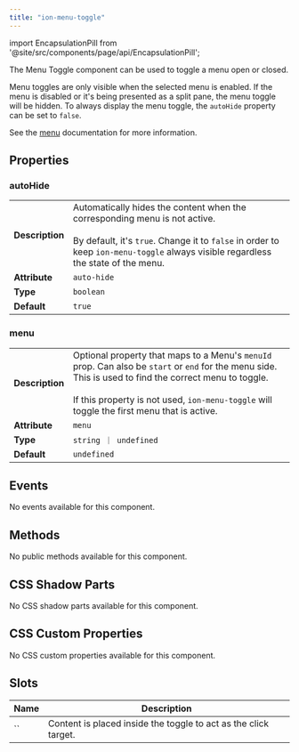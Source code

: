 ```yaml
---
title: "ion-menu-toggle"
---
```


<head>
  <title>ion-menu-toggle: MenuToggle Component to Open/Close Menus</title>
  <meta name="description" content="The MenuToggle component can be used to toggle a menu open or closed—by default, it's only visible when the selected menu is active. Read more about usage." />
</head>

import EncapsulationPill from '@site/src/components/page/api/EncapsulationPill';

<EncapsulationPill type="shadow" />

The Menu Toggle component can be used to toggle a menu open or closed.

Menu toggles are only visible when the selected menu is enabled. If the menu is disabled or it's being presented as a split pane, the menu toggle will be hidden. To always display the menu toggle, the `autoHide` property can be set to `false`.

See the [menu](./menu#menu-toggle) documentation for more information.

## Properties

### autoHide

|                 |                                                                                                                                                                                                                         |
| --------------- | ----------------------------------------------------------------------------------------------------------------------------------------------------------------------------------------------------------------------- |
| **Description** | Automatically hides the content when the corresponding menu is not active.<br /><br />By default, it's `true`. Change it to `false` in order to keep `ion-menu-toggle` always visible regardless the state of the menu. |
| **Attribute**   | `auto-hide`                                                                                                                                                                                                             |
| **Type**        | `boolean`                                                                                                                                                                                                               |
| **Default**     | `true`                                                                                                                                                                                                                  |

### menu

|                 |                                                                                                                                                                                                                                                               |
| --------------- | ------------------------------------------------------------------------------------------------------------------------------------------------------------------------------------------------------------------------------------------------------------- |
| **Description** | Optional property that maps to a Menu's `menuId` prop. Can also be `start` or `end` for the menu side. This is used to find the correct menu to toggle.<br /><br />If this property is not used, `ion-menu-toggle` will toggle the first menu that is active. |
| **Attribute**   | `menu`                                                                                                                                                                                                                                                        |
| **Type**        | `string ｜ undefined`                                                                                                                                                                                                                                         |
| **Default**     | `undefined`                                                                                                                                                                                                                                                   |

## Events

No events available for this component.

## Methods

No public methods available for this component.

## CSS Shadow Parts

No CSS shadow parts available for this component.

## CSS Custom Properties

No CSS custom properties available for this component.

## Slots

| Name | Description                                                     |
| ---- | --------------------------------------------------------------- |
| ``   | Content is placed inside the toggle to act as the click target. |
